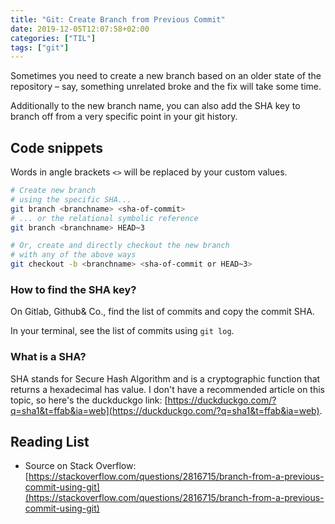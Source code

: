 ```yaml
---
title: "Git: Create Branch from Previous Commit"
date: 2019-12-05T12:07:58+02:00
categories: ["TIL"]
tags: ["git"]
---
```


Sometimes you need to create a new branch based on an older state of the repository – say, something unrelated broke and the fix will take some time. 

Additionally to the new branch name, you can also add the SHA key to branch off from a very specific point in your git history.

## Code snippets

Words in angle brackets `<>` will be replaced by your custom values.

```bash
# Create new branch 
# using the specific SHA...
git branch <branchname> <sha-of-commit>
# ... or the relational symbolic reference
git branch <branchname> HEAD~3

# Or, create and directly checkout the new branch 
# with any of the above ways
git checkout -b <branchname> <sha-of-commit or HEAD~3>
```

### How to find the SHA key?

On Gitlab, Github& Co., find the list of commits and copy the commit SHA.

In your terminal, see the list of commits using `git log`. 

### What is a SHA?

SHA stands for Secure Hash Algorithm and is a cryptographic function that returns a hexadecimal has value. I don't have a recommended article on this topic, so here's the duckduckgo link: [https://duckduckgo.com/?q=sha1&t=ffab&ia=web](https://duckduckgo.com/?q=sha1&t=ffab&ia=web).



## Reading List

- Source on Stack Overflow: [https://stackoverflow.com/questions/2816715/branch-from-a-previous-commit-using-git](https://stackoverflow.com/questions/2816715/branch-from-a-previous-commit-using-git)



